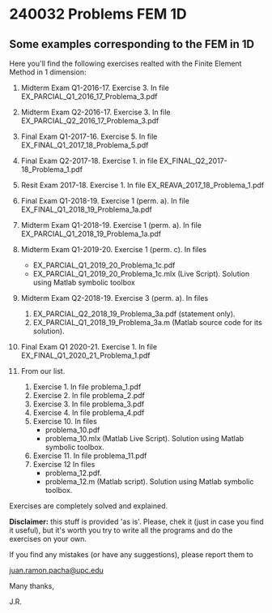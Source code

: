# 240032 Problems FEM 1D 
## Some examples corresponding to the FEM in 1D

Here you'll find the following exercises realted
with the Finite Element Method in 1 dimension:

1. Midterm Exam Q1-2016-17. Exercise 3. In file
   <t>EX_PARCIAL_Q1_2016_17_Problema_3.pdf</t>
1. Midterm Exam Q2-2016-17. Exercise 3. In file
   <t>EX_PARCIAL_Q2_2016_17_Problema_3.pdf</t>
1. Final Exam Q1-2017-16. Exercise 5. In file
   <t>EX_FINAL_Q1_2017_18_Problema_5.pdf</t>   
1. Final Exam Q2-2017-18. Exercise 1. in file
   <t>EX_FINAL_Q2_2017-18_Problema_1.pdf</t>
1. Resit Exam 2017-18. Exercise 1. In file
   <t>EX_REAVA_2017_18_Problema_1.pdf</t>   
1. Final Exam Q1-2018-19. Exercise 1 (perm. a). In file
   <t>EX_FINAL_Q1_2018_19_Problema_1a.pdf</t>
1. Midterm Exam Q1-2018-19. Exercise 1 (perm. a). In file
   <t>EX_PARCIAL_Q1_2018_19_Problema_1a.pdf</t>
1. Midterm Exam Q1-2019-20. Exercise 1 (perm. c). In files
   * <t>EX_PARCIAL_Q1_2019_20_Problema_1c.pdf</t>
   * <t>EX_PARCIAL_Q1_2019_20_Problema_1c.mlx</t> (Live Script). Solution using Matlab
       symbolic toolbox
1. Midterm Exam Q2-2018-19. Exercise 3 (perm. a). In files
   1. <t>EX_PARCIAL_Q2_2018_19_Problema_3a.pdf</t> (statement only).
   1. <t>EX_PARCIAL_Q1_2018_19_Problema_3a.m</t> (Matlab source code for its 
      solution).
1. Final Exam Q1 2020-21. Exercise 1. In file
   <t>EX_FINAL_Q1_2020_21_Problema_1.pdf</t>      

1. From our list.
    1. Exercise 1. In file <t>problema_1.pdf</t>
    1. Exercise 2. In file <t>problema_2.pdf</t>
    1. Exercise 3. In file <t>problema_3.pdf</t>
    1. Exercise 4. In file <t>problema_4.pdf</t>
    1. Exercise 10. In files
       * <t>problema_10.pdf</t>
       * <t>problema_10.mlx</t> (Matlab Live Script). Solution using Matlab symbolic toolbox.
    1. Exercise 11. In file <t>problema_11.pdf</t>
    1. Exercise 12  In files
       * <t>problema_12.pdf</t>. 
       * <t>problema_12.m</t> (Matlab script). Solution using Matlab symbolic toolbox.

Exercises are completely solved  and explained.

**Disclaimer:** this stuff is provided 'as is'. Please, chek it (just in case 
you find it useful), but it's worth you try to write all the programs and do the
exercises on your own.

If you find any mistakes (or have any suggestions), please report them to 

juan.ramon.pacha@upc.edu 

Many thanks,

J.R.
